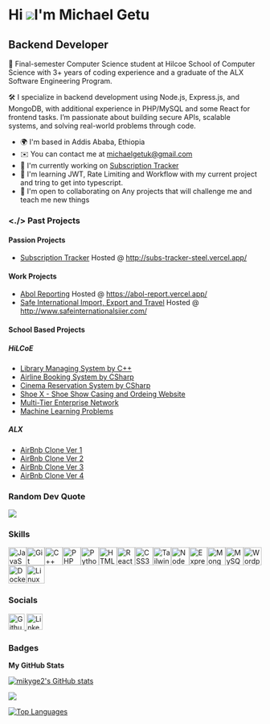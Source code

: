    Hi ![](https://user-images.githubusercontent.com/18350557/176309783-0785949b-9127-417c-8b55-ab5a4333674e.gif)I'm Michael Getu
====================================================================================================================================

   Backend Developer
------------------------------------

🚀 Final-semester Computer Science student at Hilcoe School of Computer Science with 3+ years of coding experience and a graduate of the ALX Software Engineering Program.

🛠️ I specialize in backend development using Node.js, Express.js, and MongoDB, with additional experience in PHP/MySQL and some React for frontend tasks. I’m passionate about building secure APIs, scalable systems, and solving real-world problems through code.

* 🌍  I'm based in Addis Ababa, Ethiopia
* ✉️  You can contact me at [michaelgetuk@gmail.com](mailto:michaelgetuk@gmail.com)
* 🚀  I'm currently working on [Subscription Tracker](http://subs-tracker-steel.vercel.app/)
* 🧠  I'm learning JWT, Rate Limiting and Workflow with my current project and tring to get into typescript.
* 🤝  I'm open to collaborating on Any projects that will challenge me and teach me new things


### <./> Past Projects
#### Passion Projects
* [Subscription Tracker](https://github.com/mikyge2/Subscription_Tracker) Hosted @ http://subs-tracker-steel.vercel.app/

#### Work Projects
* [Abol Reporting](https://github.com/mikyge2/AbolReport) Hosted @ https://abol-report.vercel.app/
* [Safe International Import, Export and Travel](https://github.com/mikyge2/SafeInternational) Hosted @ http://www.safeinternationalsiier.com/

#### School Based Projects
##### HiLCoE
* [Library Managing System by C++](https://github.com/mikyge2/Library_System)
* [Airline Booking System by CSharp](https://github.com/nati-terefe/C-sharp-and-db-final-project-Airline-reservation-system-)
* [Cinema Reservation System by CSharp](https://github.com/mikyge2/Cinima-Reservation-System-C-Sharp)
* [Shoe X - Shoe Show Casing and Ordeing Website](https://github.com/mikyge2/Shoe-X---Website-for-Shoe-Ordering)
* [Multi-Tier Enterprise Network](https://github.com/mikyge2/Multi-Tier-Enterprise-Network)
* [Machine Learning Problems](https://github.com/mikyge2/AI-CS488-ML-Problems)
##### ALX
* [AirBnb Clone Ver 1](https://github.com/mikyge2/AirBnB_clone)
* [AirBnb Clone Ver 2](https://github.com/mikyge2/AirBnB_clone_v2)
* [AirBnb Clone Ver 3](https://github.com/mikyge2/AirBnB_clone_v3)
* [AirBnb Clone Ver 4](https://github.com/mikyge2/AirBnB_clone_v4)


### Random Dev Quote
![](https://quotes-github-readme.vercel.app/api?type=horizontal&theme=radical)


### Skills

<p align="left">
<a href="https://developer.mozilla.org/en-US/docs/Web/JavaScript" target="_blank" rel="noreferrer"><img src="https://raw.githubusercontent.com/danielcranney/readme-generator/main/public/icons/skills/javascript-colored.svg" width="36" height="36" alt="JavaScript" title="JavaScript"/></a><a href="https://git-scm.com/" target="_blank" rel="noreferrer"><img src="https://raw.githubusercontent.com/danielcranney/readme-generator/main/public/icons/skills/git-colored.svg" width="36" height="36" alt="Git" title="Git"/></a><a href="https://docs.microsoft.com/en-us/cpp/?view=msvc-170" target="_blank" rel="noreferrer"><img src="https://raw.githubusercontent.com/danielcranney/readme-generator/main/public/icons/skills/cplusplus-colored.svg" width="36" height="36" alt="C++" title="C++"/></a><a href="https://www.php.net/" target="_blank" rel="noreferrer"><img src="https://raw.githubusercontent.com/danielcranney/readme-generator/main/public/icons/skills/php-colored.svg" width="36" height="36" alt="PHP" title="PHP"/></a><a href="https://www.python.org/" target="_blank" rel="noreferrer"><img src="https://raw.githubusercontent.com/danielcranney/readme-generator/main/public/icons/skills/python-colored.svg" width="36" height="36" alt="Python" title="Python"/></a><a href="https://developer.mozilla.org/en-US/docs/Glossary/HTML5" target="_blank" rel="noreferrer"><img src="https://raw.githubusercontent.com/danielcranney/readme-generator/main/public/icons/skills/html5-colored.svg" width="36" height="36" alt="HTML5" title="HTML5"/></a><a href="https://reactjs.org/" target="_blank" rel="noreferrer"><img src="https://raw.githubusercontent.com/danielcranney/readme-generator/main/public/icons/skills/react-colored.svg" width="36" height="36" alt="React" title="React"/></a><a href="https://www.w3.org/TR/CSS/#css" target="_blank" rel="noreferrer"><img src="https://raw.githubusercontent.com/danielcranney/readme-generator/main/public/icons/skills/css3-colored.svg" width="36" height="36" alt="CSS3" title="CSS3"/></a><a href="https://tailwindcss.com/" target="_blank" rel="noreferrer"><img src="https://raw.githubusercontent.com/danielcranney/readme-generator/main/public/icons/skills/tailwindcss-colored.svg" width="36" height="36" alt="TailwindCSS" title="TailwindCSS"/></a><a href="https://nodejs.org/en/" target="_blank" rel="noreferrer"><img src="https://raw.githubusercontent.com/danielcranney/readme-generator/main/public/icons/skills/nodejs-colored.svg" width="36" height="36" alt="NodeJS" title="NodeJS"/></a><a href="https://expressjs.com/" target="_blank" rel="noreferrer"><img src="https://raw.githubusercontent.com/danielcranney/readme-generator/main/public/icons/skills/express-colored.svg" width="36" height="36" alt="Express" title="Express"/></a><a href="https://www.mongodb.com/" target="_blank" rel="noreferrer"><img src="https://raw.githubusercontent.com/danielcranney/readme-generator/main/public/icons/skills/mongodb-colored.svg" width="36" height="36" alt="MongoDB" title="MongoDB"/></a><a href="https://www.mysql.com/" target="_blank" rel="noreferrer"><img src="https://raw.githubusercontent.com/danielcranney/readme-generator/main/public/icons/skills/mysql-colored.svg" width="36" height="36" alt="MySQL" title="MySQL"/></a><a href="https://wordpress.com" target="_blank" rel="noreferrer"><img src="https://raw.githubusercontent.com/danielcranney/readme-generator/main/public/icons/skills/wordpress-colored.svg" width="36" height="36" alt="Wordpress" title="Wordpress"/></a><a href="https://www.docker.com/" target="_blank" rel="noreferrer"><img src="https://raw.githubusercontent.com/danielcranney/readme-generator/main/public/icons/skills/docker-colored.svg" width="36" height="36" alt="Docker" title="Docker"/></a><a href="https://www.linux.org" target="_blank" rel="noreferrer"><img src="https://raw.githubusercontent.com/danielcranney/readme-generator/main/public/icons/skills/linux-colored.svg" width="36" height="36" alt="Linux" title="Linux"/></a>
</p>

### Socials

<p align="left"> <a href="https://www.github.com/mikyge2" target="_blank" rel="noreferrer"> <picture> <source media="(prefers-color-scheme: dark)" srcset="https://raw.githubusercontent.com/danielcranney/readme-generator/main/public/icons/socials/github-dark.svg" /> <source media="(prefers-color-scheme: light)" srcset="https://raw.githubusercontent.com/danielcranney/readme-generator/main/public/icons/socials/github.svg" /> <img src="https://raw.githubusercontent.com/danielcranney/readme-generator/main/public/icons/socials/github.svg" width="32" height="32" alt="Github" title="Github" /> </picture> </a> <a href="https://www.linkedin.com/in/mikege2" target="_blank" rel="noreferrer"> <picture> <source media="(prefers-color-scheme: dark)" srcset="https://raw.githubusercontent.com/danielcranney/readme-generator/main/public/icons/socials/linkedin-dark.svg" /> <source media="(prefers-color-scheme: light)" srcset="https://raw.githubusercontent.com/danielcranney/readme-generator/main/public/icons/socials/linkedin.svg" /> <img src="https://raw.githubusercontent.com/danielcranney/readme-generator/main/public/icons/socials/linkedin.svg" width="32" height="32" alt="LinkedIn" title="LinkedIn" /> </picture> </a></p>


### Badges

<b>My GitHub Stats</b>

<a href="http://www.github.com/mikyge2"><img src="https://github-readme-stats.vercel.app/api?username=mikyge2&show_icons=true&hide=&count_private=true&title_color=0891b2&text_color=ffffff&icon_color=0891b2&bg_color=1c1917&hide_border=true&show_icons=true" alt="mikyge2's GitHub stats" /></a>

<a href="http://www.github.com/mikyge2"><img src="https://github-readme-streak-stats.herokuapp.com/?user=mikyge2&stroke=ffffff&background=1c1917&ring=0891b2&fire=0891b2&currStreakNum=ffffff&currStreakLabel=0891b2&sideNums=ffffff&sideLabels=ffffff&dates=ffffff&hide_border=true" /></a>

<a href="https://github.com/mikyge2" align="left"><img src="https://github-readme-stats.vercel.app/api/top-langs/?username=mikyge2&langs_count=10&title_color=0891b2&text_color=ffffff&icon_color=0891b2&bg_color=1c1917&hide_border=true&locale=en&custom_title=Top%20%Languages" alt="Top Languages" /></a>

